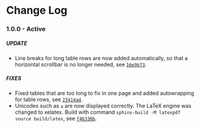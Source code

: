 # Change Log

### 1.0.0 - Active

##### UPDATE
* Line breaks for long table rows are now added automatically, 
so that a horizontal scrollbar is no longer needed, 
see [`16e9b73`](https://github.com/3dcitydb/3dcitydb-docs/commit/16e9b735dc7f707de97339eadb6f1292155a7327).

##### FIXES
* Fixed tables that are too long to fix in one page and added autowrapping for table rows, 
see [`23414ad`](https://github.com/3dcitydb/3dcitydb-docs/commit/23414adfba8dd35cff3ec6d285926dc72c58fadd).
* Unicodes such as `≤` are now displayed correctly. 
The LaTeX engine was changed to xelatex.
Build with command `sphinx-build -M latexpdf source build/latex`, 
see [`f46330b`](https://github.com/3dcitydb/3dcitydb-docs/commit/f46330bf953ec63fb664dc03cf6f369d1a8a0792).  